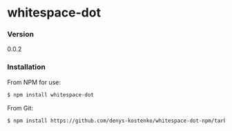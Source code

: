 # whitespace-dot

### Version

0.0.2

### Installation

From NPM for use:

```sh
$ npm install whitespace-dot
```

From Git:

```sh
$ npm install https://github.com/denys-kostenko/whitespace-dot-npm/tarball/master
```